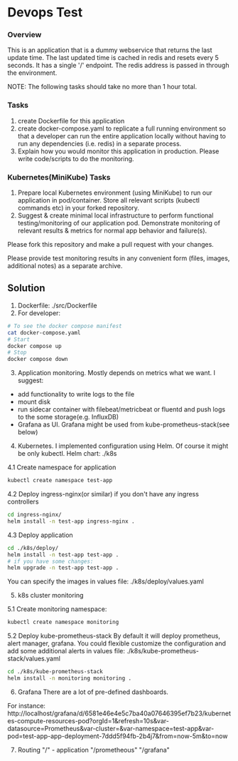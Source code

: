 # Devops Test

### Overview
This is an application that is a dummy webservice that returns the
last update time.  The last updated time is cached in redis and
resets every 5 seconds.  It has a single '/' endpoint.  The redis
address is passed in through the environment.

NOTE: The following tasks should take no more than 1 hour total.

### Tasks
1. create Dockerfile for this application
2. create docker-compose.yaml to replicate a full running environment 
so that a developer can run the entire application locally without having
to run any dependencies (i.e. redis) in a separate process.
3. Explain how you would monitor this application in production. Please write code/scripts to do the monitoring.


### Kubernetes(MiniKube) Tasks
1. Prepare local Kubernetes environment (using MiniKube) to run our application in pod/container. Store all relevant scripts (kubectl commands etc) in your forked repository.
2. Suggest & create minimal local infrastructure to perform functional testing/monitoring of our application pod. Demonstrate monitoring of relevant results & metrics for normal app behavior and failure(s).



Please fork this repository and make a pull request with your changes.

Please provide test monitoring results in any convenient form (files, images, additional notes) as a separate archive.



## Solution

1. Dockerfile: ./src/Dockerfile
2. For developer:
```sh
# To see the docker compose manifest
cat docker-compose.yaml
# Start
docker compose up
# Stop
docker compose down
```

3. Application monitoring.
Mostly depends on metrics what we want.
I suggest:
  - add functionality to write logs to the file
  - mount disk
  - run sidecar container with filebeat/metricbeat or fluentd and push logs to the some storage(e.g. InfluxDB)
  - Grafana as UI. Grafana might be used from kube-prometheus-stack(see below)


4. Kubernetes.
I implemented configuration using Helm. Of course it might be only kubectl.
Helm chart: ./k8s

4.1 Create namespace for application

```sh
kubectl create namespace test-app
```

4.2 Deploy ingress-nginx(or similar) if you don't have any ingress controllers
```sh
cd ingress-nginx/
helm install -n test-app ingress-nginx .
```

4.3 Deploy application
```sh
cd ./k8s/deploy/
helm install -n test-app test-app .
# if you have some changes:
helm upgrade -n test-app test-app .
```

You can specify the images in values file: ./k8s/deploy/values.yaml

5. k8s cluster monitoring

5.1 Create monitoring namespace:
```sh
kubectl create namespace monitoring
```

5.2 Deploy kube-prometheus-stack
By default it will deploy prometheus, alert manager, grafana.
You could flexible customize the configuration and add some additional alerts in values file: ./k8s/kube-prometheus-stack/values.yaml

```sh
cd ./k8s/kube-prometheus-stack
helm install -n monitoring monitoring .
```

6. Grafana
There are a lot of pre-defined dashboards.

For instance: http://localhost/grafana/d/6581e46e4e5c7ba40a07646395ef7b23/kubernetes-compute-resources-pod?orgId=1&refresh=10s&var-datasource=Prometheus&var-cluster=&var-namespace=test-app&var-pod=test-app-app-deployment-7ddd5f94fb-2b4j7&from=now-5m&to=now

7. Routing
"/" - application
"/prometheous"
"/grafana"

